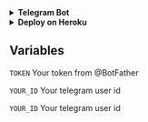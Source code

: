 


<details> <summary><b>Telegram Bot</b></summary><br> <a href="http://t.me/yt148_bot" ><img alt="Telegram" src="https://img.shields.io/badge/YT-Bot-2CA5E0?style=for-the-badge&logo=telegram&logoColor=white"/> </a> </details> 




<details> <summary><b>Deploy on Heroku</b></summary> <br> 

<a href="https://heroku.com/deploy?template=https://github.com/Yanco148/YT-Bot"> <img height="28px" width="164px" src="https://img.shields.io/badge/Deploy%20To%20Heroku-blueviolet?style=for-the-badge&logo=heroku"> </a> </details> 

## Variables 
`TOKEN` Your token from @BotFather

`YOUR_ID` Your telegram user id

`YOUR_ID` Your telegram user id


